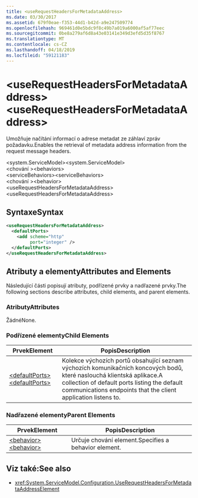 ```yaml
---
title: <useRequestHeadersForMetadataAddress>
ms.date: 03/30/2017
ms.assetid: 679f0eae-f353-44d1-b42d-a9e247509774
ms.openlocfilehash: 969461d0e5bdc9f8c49b7a019a6000af5af77eec
ms.sourcegitcommit: 0be8a279af6d8a43e03141e349d3efd5d35f8767
ms.translationtype: MT
ms.contentlocale: cs-CZ
ms.lasthandoff: 04/18/2019
ms.locfileid: "59121183"
---
```

# <a name="userequestheadersformetadataaddress"></a><span data-ttu-id="15585-101">\<useRequestHeadersForMetadataAddress></span><span class="sxs-lookup"><span data-stu-id="15585-101">\<useRequestHeadersForMetadataAddress></span></span>
<span data-ttu-id="15585-102">Umožňuje načítání informací o adrese metadat ze záhlaví zpráv požadavku.</span><span class="sxs-lookup"><span data-stu-id="15585-102">Enables the retrieval of metadata address information from the request message headers.</span></span>  
  
<span data-ttu-id="15585-103">\<system.ServiceModel></span><span class="sxs-lookup"><span data-stu-id="15585-103">\<system.ServiceModel></span></span>  
<span data-ttu-id="15585-104">\<chování ></span><span class="sxs-lookup"><span data-stu-id="15585-104">\<behaviors></span></span>  
<span data-ttu-id="15585-105">\<serviceBehaviors></span><span class="sxs-lookup"><span data-stu-id="15585-105">\<serviceBehaviors></span></span>  
<span data-ttu-id="15585-106">\<chování ></span><span class="sxs-lookup"><span data-stu-id="15585-106">\<behavior></span></span>  
<span data-ttu-id="15585-107">\<useRequestHeadersForMetadataAddress></span><span class="sxs-lookup"><span data-stu-id="15585-107">\<useRequestHeadersForMetadataAddress></span></span>  
  
## <a name="syntax"></a><span data-ttu-id="15585-108">Syntaxe</span><span class="sxs-lookup"><span data-stu-id="15585-108">Syntax</span></span>  
  
```xml  
<useRequestHeadersForMetadataAddress>
  <defaultPorts>
    <add scheme="http"
         port="integer" />
  </defaultPorts>
</useRequestHeadersForMetadataAddress>
```  
  
## <a name="attributes-and-elements"></a><span data-ttu-id="15585-109">Atributy a elementy</span><span class="sxs-lookup"><span data-stu-id="15585-109">Attributes and Elements</span></span>  
 <span data-ttu-id="15585-110">Následující části popisují atributy, podřízené prvky a nadřazené prvky.</span><span class="sxs-lookup"><span data-stu-id="15585-110">The following sections describe attributes, child elements, and parent elements.</span></span>  
  
### <a name="attributes"></a><span data-ttu-id="15585-111">Atributy</span><span class="sxs-lookup"><span data-stu-id="15585-111">Attributes</span></span>  
 <span data-ttu-id="15585-112">Žádné</span><span class="sxs-lookup"><span data-stu-id="15585-112">None.</span></span>  
  
### <a name="child-elements"></a><span data-ttu-id="15585-113">Podřízené elementy</span><span class="sxs-lookup"><span data-stu-id="15585-113">Child Elements</span></span>  
  
|<span data-ttu-id="15585-114">Prvek</span><span class="sxs-lookup"><span data-stu-id="15585-114">Element</span></span>|<span data-ttu-id="15585-115">Popis</span><span class="sxs-lookup"><span data-stu-id="15585-115">Description</span></span>|  
|-------------|-----------------|  
|[<span data-ttu-id="15585-116">\<defaultPorts></span><span class="sxs-lookup"><span data-stu-id="15585-116">\<defaultPorts></span></span>](../../../../../docs/framework/configure-apps/file-schema/wcf/defaultports.md)|<span data-ttu-id="15585-117">Kolekce výchozích portů obsahující seznam výchozích komunikačních koncových bodů, které naslouchá klientská aplikace.</span><span class="sxs-lookup"><span data-stu-id="15585-117">A collection of default ports listing the default communications endpoints that the client application listens to.</span></span>|  
  
### <a name="parent-elements"></a><span data-ttu-id="15585-118">Nadřazené elementy</span><span class="sxs-lookup"><span data-stu-id="15585-118">Parent Elements</span></span>  
  
|<span data-ttu-id="15585-119">Prvek</span><span class="sxs-lookup"><span data-stu-id="15585-119">Element</span></span>|<span data-ttu-id="15585-120">Popis</span><span class="sxs-lookup"><span data-stu-id="15585-120">Description</span></span>|  
|-------------|-----------------|  
|[<span data-ttu-id="15585-121">\<behavior></span><span class="sxs-lookup"><span data-stu-id="15585-121">\<behavior></span></span>](../../../../../docs/framework/configure-apps/file-schema/wcf/behavior-of-endpointbehaviors.md)|<span data-ttu-id="15585-122">Určuje chování element.</span><span class="sxs-lookup"><span data-stu-id="15585-122">Specifies a behavior element.</span></span>|  
  
## <a name="see-also"></a><span data-ttu-id="15585-123">Viz také:</span><span class="sxs-lookup"><span data-stu-id="15585-123">See also</span></span>

- <xref:System.ServiceModel.Configuration.UseRequestHeadersForMetadataAddressElement>
